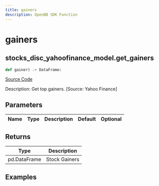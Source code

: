 ```yaml
---
title: gainers
description: OpenBB SDK Function
---
```

# gainers

## stocks_disc_yahoofinance_model.get_gainers

```python
def gainer) -> DataFrame:
```
[Source Code](https://github.com/OpenBB-finance/OpenBBTerminal/tree/main/openbb_terminal/stocks/discovery/yahoofinance_model.py#L15)

Description: Get top gainers. [Source: Yahoo Finance]

## Parameters

| Name | Type | Description | Default | Optional |
| ---- | ---- | ----------- | ------- | -------- |

## Returns

| Type | Description |
| ---- | ----------- |
| pd.DataFrame | Stock Gainers |

## Examples

